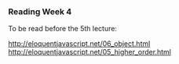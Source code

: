 ### Reading Week 4

To be read before the 5th lecture:

http://eloquentjavascript.net/06_object.html
http://eloquentjavascript.net/05_higher_order.html